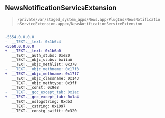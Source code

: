 ## NewsNotificationServiceExtension

> `/private/var/staged_system_apps/News.app/PlugIns/NewsNotificationServiceExtension.appex/NewsNotificationServiceExtension`

```diff

-5554.0.0.0.0
-  __TEXT.__text: 0x1b6c4
+5560.0.0.0.0
+  __TEXT.__text: 0x1b6a0
   __TEXT.__auth_stubs: 0xe20
   __TEXT.__objc_stubs: 0x11a0
   __TEXT.__objc_methlist: 0x378
-  __TEXT.__objc_methname: 0x17f3
+  __TEXT.__objc_methname: 0x17f7
   __TEXT.__objc_classname: 0x143
   __TEXT.__objc_methtype: 0x3ff
   __TEXT.__const: 0x9e8
-  __TEXT.__gcc_except_tab: 0x1ac
+  __TEXT.__gcc_except_tab: 0x1a4
   __TEXT.__oslogstring: 0xdb3
   __TEXT.__cstring: 0x1097
   __TEXT.__constg_swiftt: 0x320

```
